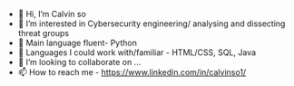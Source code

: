 - 👋 Hi, I’m Calvin so
- 👀 I’m interested in Cybersecurity engineering/ analysing and dissecting threat groups
- 🌱 Main language fluent- Python 
- 👀 Languages I could work with/familiar - HTML/CSS, SQL, Java 
- 💞️ I’m looking to collaborate on ...
- 📫 How to reach me - https://www.linkedin.com/in/calvinso1/

<!---
hokman0414/hokman0414 is a ✨ special ✨ repository because its `README.md` (this file) appears on your GitHub profile.
You can click the Preview link to take a look at your changes.
--->
